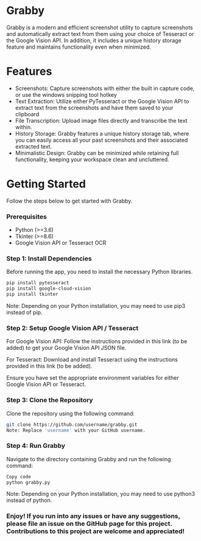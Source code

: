 # Grabby
Grabby is a modern and efficient screenshot utility to capture screenshots and automatically extract text from them using your choice of Tesseract or the Google Vision API. In addition, it includes a unique history storage feature and maintains functionality even when minimized.

# Features
* Screenshots: Capture screenshots with either the built in capture code, or use the windows snipping tool hotkey
* Text Extraction: Utilize either PyTesseract or the Google Vision API to extract text from the screenshots and have them saved to your clipboard
* File Transcription: Upload image files directly and transcribe the text within.
* History Storage: Grabby features a unique history storage tab, where you can easily access all your past screenshots and their associated extracted text.
* Minimalistic Design: Grabby can be minimized while retaining full functionality, keeping your workspace clean and uncluttered.

# Getting Started
Follow the steps below to get started with Grabby.

### Prerequisites
* Python (>=3.6)
* Tkinter (>=8.6)
* Google Vision API or Tesseract OCR

### Step 1: Install Dependencies
Before running the app, you need to install the necessary Python libraries.

```bash
pip install pytesseract
pip install google-cloud-vision
pip install tkinter
```
Note: Depending on your Python installation, you may need to use pip3 instead of pip.

### Step 2: Setup Google Vision API / Tesseract
For Google Vision API: Follow the instructions provided in this link (to be added) to get your Google Vision API JSON file.

For Tesseract: Download and install Tesseract using the instructions provided in this link (to be added).

Ensure you have set the appropriate environment variables for either Google Vision API or Tesseract.

### Step 3: Clone the Repository
Clone the repository using the following command:

```bash
git clone https://github.com/username/grabby.git
Note: Replace 'username' with your GitHub username.
```

### Step 4: Run Grabby
Navigate to the directory containing Grabby and run the following command:

```bash
Copy code
python grabby.py
```

Note: Depending on your Python installation, you may need to use python3 instead of python.

### Enjoy! If you run into any issues or have any suggestions, please file an issue on the GitHub page for this project. Contributions to this project are welcome and appreciated!
